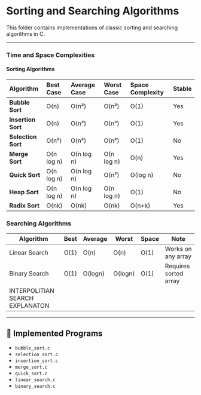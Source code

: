 # Sorting and Searching Algorithms

This folder contains implementations of classic sorting and searching algorithms in C.

---

### Time and Space Complexities

#### Sorting Algorithms

| Algorithm | Best Case | Average Case | Worst Case | Space Complexity | Stable |
| :--- | :--- | :--- | :--- | :--- | :--- |
| **Bubble Sort** | O(n) | O(n²) | O(n²) | O(1) | Yes |
| **Insertion Sort** | O(n) | O(n²) | O(n²) | O(1) | Yes |
| **Selection Sort** | O(n²) | O(n²) | O(n²) | O(1) | No |
| **Merge Sort** | O(n log n) | O(n log n) | O(n log n) | O(n) | Yes |
| **Quick Sort** | O(n log n) | O(n log n) | O(n²) | O(log n) | No |
| **Heap Sort** | O(n log n) | O(n log n) | O(n log n) | O(1) | No |
| **Radix Sort** | O(nk) | O(nk) | O(nk) | O(n+k) | Yes |
### Searching Algorithms

| Algorithm        | Best  | Average | Worst | Space | Note               |
|------------------|-------|---------|--------|--------|--------------------|
| Linear Search    | O(1)  | O(n)    | O(n)   | O(1)   | Works on any array |
| Binary Search    | O(1)  | O(logn) | O(logn)| O(1)   | Requires sorted array |
| INTERPOLITIAN SEARCH EXPLANATON|||

---

## 📁 Implemented Programs

- `bubble_sort.c`
- `selection_sort.c`
- `insertion_sort.c`
- `merge_sort.c`
- `quick_sort.c`
- `linear_search.c`
- `binary_search.c`
